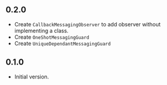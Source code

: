 ## 0.2.0

- Create `CallbackMessagingObserver` to add observer without implementing a class.
- Create `OneShotMessagingGuard`
- Create `UniqueDependantMessagingGuard`
## 0.1.0

- Initial version.
